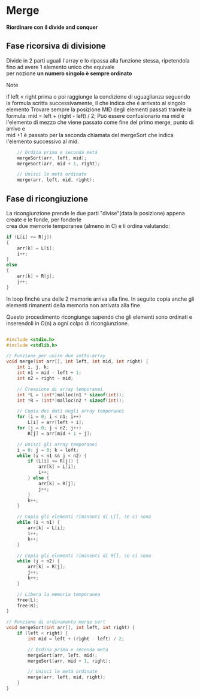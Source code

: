 # Merge

**Riordinare con il divide and conquer**

## Fase ricorsiva di divisione  

Divide in 2 parti uguali l'array e lo ripassa alla funzione stessa, ripetendola fino ad avere 1 elemento unico che equivale  
per nozione **un numero singolo è sempre ordinato**  

>[!NOTE]
>if left < right prima o poi raggiunge la condizione di uguaglianza seguendo la formula scritta 
>successivamente, il che indica che è arrivato al singolo elemento
>Trovare sempre la posizione MID degli elementi passati tramite la formula: mid = left + (right - left) / 2;
>Può essere confusionario ma mid è l'elemento di mezzo che viene passato come fine del primo merge, punto di arrivo e  
>mid +1 è passato per la seconda chiamata del mergeSort che indica l'elemento successivo al mid.
```c
	// Ordina prima e seconda metà
	mergeSort(arr, left, mid);
	mergeSort(arr, mid + 1, right);

	// Unisci le metà ordinate
	merge(arr, left, mid, right);
```

## Fase di ricongiuzione

La ricongiunzione prende le due parti "divise"(data la posizione) appena create e le fonde, per fonderle  
crea due memorie temporanee (almeno in C) e li ordina valutando:  

```c
if (L[i] <= R[j])
{
	arr[k] = L[i];
	i++;
}
else
{
	arr[k] = R[j];
	j++;
}
```

In loop finchè una delle 2 memorie arriva alla fine.
In seguito copia anche gli elementi rimanenti della memoria non arrivata alla fine.

Questo procedimento ricongiunge sapendo che gli elementi sono ordinati e inserendoli in O(n) a ogni colpo di ricongiunzione.

```c

#include <stdio.h>
#include <stdlib.h>

// Funzione per unire due sotto-array
void merge(int arr[], int left, int mid, int right) {
    int i, j, k;
    int n1 = mid - left + 1;
    int n2 = right - mid;

    // Creazione di array temporanei
    int *L = (int*)malloc(n1 * sizeof(int));
    int *R = (int*)malloc(n2 * sizeof(int));

    // Copia dei dati negli array temporanei
    for (i = 0; i < n1; i++)
        L[i] = arr[left + i];
    for (j = 0; j < n2; j++)
        R[j] = arr[mid + 1 + j];

    // Unisci gli array temporanei
    i = 0; j = 0; k = left;
    while (i < n1 && j < n2) {
        if (L[i] <= R[j]) {
            arr[k] = L[i];
            i++;
        } else {
            arr[k] = R[j];
            j++;
        }
        k++;
    }

    // Copia gli elementi rimanenti di L[], se ci sono
    while (i < n1) {
        arr[k] = L[i];
        i++;
        k++;
    }

    // Copia gli elementi rimanenti di R[], se ci sono
    while (j < n2) {
        arr[k] = R[j];
        j++;
        k++;
    }

    // Libera la memoria temporanea
    free(L);
    free(R);
}

// Funzione di ordinamento merge sort
void mergeSort(int arr[], int left, int right) {
    if (left < right) {
        int mid = left + (right - left) / 2;

        // Ordina prima e seconda metà
        mergeSort(arr, left, mid);
        mergeSort(arr, mid + 1, right);

        // Unisci le metà ordinate
        merge(arr, left, mid, right);
    }
}

```